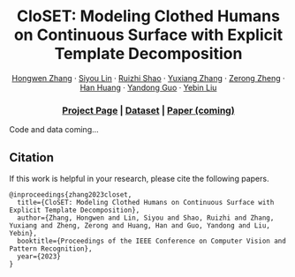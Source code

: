 
<div align="center">

# CloSET: Modeling Clothed Humans on Continuous Surface with Explicit Template Decomposition

[Hongwen Zhang](https://hongwenzhang.github.io) · [Siyou Lin](https://jsnln.github.io/) · [Ruizhi Shao](https://dsaurus.github.io/saurus) · [Yuxiang Zhang](https://zhangyux15.github.io) · [Zerong Zheng](https://zhengzerong.github.io/) · [Han Huang]() · [Yandong Guo]() · [Yebin Liu](https://www.liuyebin.com)

### [Project Page](https://www.liuyebin.com/closet) | [Dataset](https://github.com/HongwenZhang/THuman-CloSET) | [Paper (coming)]()

</div>

Code and data coming...


## Citation
If this work is helpful in your research, please cite the following papers.
```
@inproceedings{zhang2023closet,
  title={CloSET: Modeling Clothed Humans on Continuous Surface with Explicit Template Decomposition},
  author={Zhang, Hongwen and Lin, Siyou and Shao, Ruizhi and Zhang, Yuxiang and Zheng, Zerong and Huang, Han and Guo, Yandong and Liu, Yebin},
  booktitle={Proceedings of the IEEE Conference on Computer Vision and Pattern Recognition},
  year={2023}
}
```

